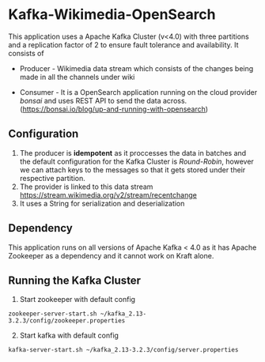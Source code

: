 ﻿# Kafka-Wikimedia-OpenSearch
 
This application uses a Apache Kafka Cluster (v<4.0) with three partitions and a replication factor of 2 to ensure fault tolerance and availability. It consists of 
+ Producer - Wikimedia data stream which consists of the changes being made in all the channels under wiki
* Consumer - It is a OpenSearch application running on the cloud provider *bonsai* and uses REST API to send the data across. (https://bonsai.io/blog/up-and-running-with-opensearch)

## Configuration 
1. The producer is **idempotent** as it proccesses the data in batches and the default configuration for the Kafka Cluster is *Round-Robin*, however we can attach keys to the messages so that it gets stored under their respective partition.
2. The provider is linked to this data stream https://stream.wikimedia.org/v2/stream/recentchange
3. It uses a String for serialization and deserialization

## Dependency
This application runs on all versions of Apache Kafka < 4.0 as it has Apache Zookeeper as a dependency and it cannot work on Kraft alone.

## Running the Kafka Cluster
1. Start zookeeper with default config
```
zookeeper-server-start.sh ~/kafka_2.13-3.2.3/config/zookeeper.properties
```
2. Start kafka with default config
```
kafka-server-start.sh ~/kafka_2.13-3.2.3/config/server.properties
```

